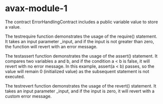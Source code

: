 # avax-module-1
The contract ErrorHandlingContract includes a public variable value to store a value.



The testrequire function demonstrates the usage of the require() statement. It takes an input parameter _input, and if the input is not greater than zero, the function will revert with an error message.



The testassert function demonstrates the usage of the assert() statement. It compares two variables a and b, and if the condition a < b is false, it will revert with no error message. In this example, assert(a < b) passes, so the value will remain 0 (initialized value) as the subsequent statement is not executed.



The testrevert function demonstrates the usage of the revert() statement. It takes an input parameter _input, and if the input is zero, it will revert with a custom error message.
